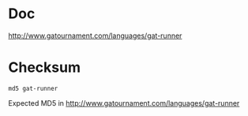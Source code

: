 # Doc

http://www.gatournament.com/languages/gat-runner


# Checksum

    md5 gat-runner

Expected MD5 in http://www.gatournament.com/languages/gat-runner